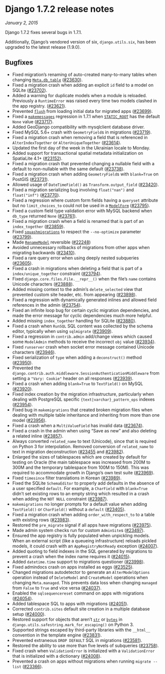 # Django 1.7.2 release notes

*January 2, 2015*

Django 1.7.2 fixes several bugs in 1.7.1.

Additionally, Django’s vendored version of six, `django.utils.six`, has
been upgraded to the latest release (1.9.0).

## Bugfixes

* Fixed migration’s renaming of auto-created many-to-many tables when changing
  [`Meta.db_table`](../ref/models/options.md#django.db.models.Options.db_table) ([#23630](https://code.djangoproject.com/ticket/23630)).
* Fixed a migration crash when adding an explicit `id` field to a model on
  SQLite ([#23702](https://code.djangoproject.com/ticket/23702)).
* Added a warning for duplicate models when a module is reloaded. Previously a
  `RuntimeError` was raised every time two models clashed in the app registry.
  ([#23621](https://code.djangoproject.com/ticket/23621)).
* Prevented [`flush`](../ref/django-admin.md#django-admin-flush) from loading initial data for migrated apps
  ([#23699](https://code.djangoproject.com/ticket/23699)).
* Fixed a [`makemessages`](../ref/django-admin.md#django-admin-makemessages) regression in 1.7.1 when
  [`STATIC_ROOT`](../ref/settings.md#std-setting-STATIC_ROOT) has the default `None` value ([#23717](https://code.djangoproject.com/ticket/23717)).
* Added GeoDjango compatibility with mysqlclient database driver.
* Fixed MySQL 5.6+ crash with `GeometryField`s in migrations
  ([#23719](https://code.djangoproject.com/ticket/23719)).
* Fixed a migration crash when removing a field that is referenced in
  `AlterIndexTogether` or `AlterUniqueTogether` ([#23614](https://code.djangoproject.com/ticket/23614)).
* Updated the first day of the week in the Ukrainian locale to Monday.
* Added support for transactional spatial metadata initialization on
  SpatiaLite 4.1+ ([#23152](https://code.djangoproject.com/ticket/23152)).
* Fixed a migration crash that prevented changing a nullable field with a
  default to non-nullable with the same default ([#23738](https://code.djangoproject.com/ticket/23738)).
* Fixed a migration crash when adding `GeometryField`s with `blank=True`
  on PostGIS ([#23731](https://code.djangoproject.com/ticket/23731)).
* Allowed usage of `DateTimeField()` as `Transform.output_field`
  ([#23420](https://code.djangoproject.com/ticket/23420)).
* Fixed a migration serializing bug involving `float("nan")` and
  `float("inf")` ([#23770](https://code.djangoproject.com/ticket/23770)).
* Fixed a regression where custom form fields having a `queryset` attribute
  but no `limit_choices_to` could not be used in a
  [`ModelForm`](../topics/forms/modelforms.md#django.forms.ModelForm) ([#23795](https://code.djangoproject.com/ticket/23795)).
* Fixed a custom field type validation error with MySQL backend when
  `db_type` returned `None` ([#23761](https://code.djangoproject.com/ticket/23761)).
* Fixed a migration crash when a field is renamed that is part of an
  `index_together` ([#23859](https://code.djangoproject.com/ticket/23859)).
* Fixed [`squashmigrations`](../ref/django-admin.md#django-admin-squashmigrations) to respect the `--no-optimize` parameter
  ([#23799](https://code.djangoproject.com/ticket/23799)).
* Made [`RenameModel`](../ref/migration-operations.md#django.db.migrations.operations.RenameModel) reversible
  ([#22248](https://code.djangoproject.com/ticket/22248))
* Avoided unnecessary rollbacks of migrations from other apps when migrating
  backwards ([#23410](https://code.djangoproject.com/ticket/23410)).
* Fixed a rare query error when using deeply nested subqueries
  ([#23605](https://code.djangoproject.com/ticket/23605)).
* Fixed a crash in migrations when deleting a field that is part of a
  `index/unique_together` constraint ([#23794](https://code.djangoproject.com/ticket/23794)).
* Fixed `django.core.files.File.__repr__()` when the file’s `name` contains
  Unicode characters ([#23888](https://code.djangoproject.com/ticket/23888)).
* Added missing context to the admin’s `delete_selected` view that prevented
  custom site header, etc. from appearing ([#23898](https://code.djangoproject.com/ticket/23898)).
* Fixed a regression with dynamically generated inlines and allowed field
  references in the admin ([#23754](https://code.djangoproject.com/ticket/23754)).
* Fixed an infinite loop bug for certain cyclic migration dependencies, and made
  the error message for cyclic dependencies much more helpful.
* Added missing `index_together` handling for SQLite ([#23880](https://code.djangoproject.com/ticket/23880)).
* Fixed a crash when `RunSQL` SQL content was collected by the schema editor,
  typically when using `sqlmigrate` ([#23909](https://code.djangoproject.com/ticket/23909)).
* Fixed a regression in `contrib.admin` add/change views which caused some
  `ModelAdmin` methods to receive the incorrect `obj` value
  ([#23934](https://code.djangoproject.com/ticket/23934)).
* Fixed `runserver` crash when socket error message contained Unicode
  characters ([#23946](https://code.djangoproject.com/ticket/23946)).
* Fixed serialization of `type` when adding a `deconstruct()` method
  ([#23950](https://code.djangoproject.com/ticket/23950)).
* Prevented the
  `django.contrib.auth.middleware.SessionAuthenticationMiddleware` from
  setting a `"Vary: Cookie"` header on all responses ([#23939](https://code.djangoproject.com/ticket/23939)).
* Fixed a crash when adding `blank=True` to `TextField()` on MySQL
  ([#23920](https://code.djangoproject.com/ticket/23920)).
* Fixed index creation by the migration infrastructure, particularly when
  dealing with PostgreSQL specific `{text|varchar}_pattern_ops` indexes
  ([#23954](https://code.djangoproject.com/ticket/23954)).
* Fixed bug in `makemigrations` that created broken migration files when
  dealing with multiple table inheritance and inheriting from more than one
  model ([#23956](https://code.djangoproject.com/ticket/23956)).
* Fixed a crash when a `MultiValueField` has invalid data ([#23674](https://code.djangoproject.com/ticket/23674)).
* Fixed a crash in the admin when using “Save as new” and also deleting a
  related inline ([#23857](https://code.djangoproject.com/ticket/23857)).
* Always converted `related_name` to text (Unicode), since that is required
  on Python 3 for interpolation. Removed conversion of `related_name` to text
  in migration deconstruction ([#23455](https://code.djangoproject.com/ticket/23455) and [#23982](https://code.djangoproject.com/ticket/23982)).
* Enlarged the sizes of tablespaces which are created by default for testing
  on Oracle (the main tablespace was increased from 200M to 300M and the
  temporary tablespace from 100M to 150M). This was required to accommodate
  growth in Django’s own test suite ([#23969](https://code.djangoproject.com/ticket/23969)).
* Fixed `timesince` filter translations in Korean ([#23989](https://code.djangoproject.com/ticket/23989)).
* Fixed the SQLite `SchemaEditor` to properly add defaults in the absence of
  a user specified `default`. For example, a `CharField` with `blank=True`
  didn’t set existing rows to an empty string which resulted in a crash when
  adding the `NOT NULL` constraint ([#23987](https://code.djangoproject.com/ticket/23987)).
* `makemigrations` no longer prompts for a default value when adding
  `TextField()` or `CharField()` without a `default` ([#23405](https://code.djangoproject.com/ticket/23405)).
* Fixed a migration crash when adding `order_with_respect_to` to a table
  with existing rows ([#23983](https://code.djangoproject.com/ticket/23983)).
* Restored the `pre_migrate` signal if all apps have migrations
  ([#23975](https://code.djangoproject.com/ticket/23975)).
* Made admin system checks run for custom `AdminSite`s ([#23497](https://code.djangoproject.com/ticket/23497)).
* Ensured the app registry is fully populated when unpickling models. When an
  external script (like a queueing infrastructure) reloads pickled models, it
  could crash with an `AppRegistryNotReady` exception ([#24007](https://code.djangoproject.com/ticket/24007)).
* Added quoting to field indexes in the SQL generated by migrations to prevent
  a crash when the index name requires it ([#24015](https://code.djangoproject.com/ticket/24015)).
* Added `datetime.time` support to migrations questioner ([#23998](https://code.djangoproject.com/ticket/23998)).
* Fixed admindocs crash on apps installed as eggs ([#23525](https://code.djangoproject.com/ticket/23525)).
* Changed migrations autodetector to generate an `AlterModelOptions` operation
  instead of `DeleteModel` and `CreateModel` operations when changing
  `Meta.managed`. This prevents data loss when changing `managed` from
  `False` to `True` and vice versa ([#24037](https://code.djangoproject.com/ticket/24037)).
* Enabled the `sqlsequencereset` command on apps with migrations
  ([#24054](https://code.djangoproject.com/ticket/24054)).
* Added tablespace SQL to apps with migrations ([#24051](https://code.djangoproject.com/ticket/24051)).
* Corrected `contrib.sites` default site creation in a multiple database
  setup ([#24000](https://code.djangoproject.com/ticket/24000)).
* Restored support for objects that aren’t [`str`](https://docs.python.org/3/library/stdtypes.html#str) or [`bytes`](https://docs.python.org/3/library/stdtypes.html#bytes) in
  `django.utils.safestring.mark_for_escaping()` on Python 3.
* Supported strings escaped by third-party libraries with the `__html__`
  convention in the template engine ([#23831](https://code.djangoproject.com/ticket/23831)).
* Prevented extraneous `DROP DEFAULT` SQL in migrations ([#23581](https://code.djangoproject.com/ticket/23581)).
* Restored the ability to use more than five levels of subqueries
  ([#23758](https://code.djangoproject.com/ticket/23758)).
* Fixed crash when `ValidationError` is initialized with a `ValidationError`
  that is initialized with a dictionary ([#24008](https://code.djangoproject.com/ticket/24008)).
* Prevented a crash on apps without migrations when running `migrate --list`
  ([#23366](https://code.djangoproject.com/ticket/23366)).
